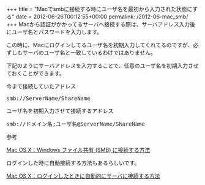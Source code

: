 +++
title = "Macでsmbに接続する時にユーザ名を最初から入力された状態にする"
date = 2012-06-26T00:12:55+00:00
permalink: /2012-06-mac_smb/
+++
Macから認証がかかってるサーバへ接続する際は、サーバアドレス入力後にユーザ名とパスワードを入力します。
  
この時に、Macにログインしてるユーザ名を初期入力してくれてるのですが、必ずしもサーバのユーザ名と一致しているわけではありません。
  
下記のようにサーバアドレスを入力することで、任意のユーザ名を初期入力させておくことができます。

今まで接続していたアドレス

<pre class="brush: plain; title: ; notranslate" title="">smb://ServerName/ShareName
</pre>

ユーザ名を初期入力させて接続するアドレス

<pre class="brush: plain; title: ; notranslate" title="">smb://ドメイン名;ユーザ名@ServerName/ShareName
</pre>

参考
  
<a title="Mac OS X：Windows ファイル共有 (SMB) に接続する方法" href="http://support.apple.com/kb/HT1568?viewlocale=ja_JP&locale=ja_JP" target="_blank">Mac OS X：Windows ファイル共有 (SMB) に接続する方法</a>

ログインした時に自動接続する方法もあるらしいです。
  
<a title="Mac OS X：ログインしたときに自動的にサーバに接続する方法" href="http://support.apple.com/kb/HT4011?viewlocale=ja_JP&locale=ja_JP" target="_blank">Mac OS X：ログインしたときに自動的にサーバに接続する方法</a>